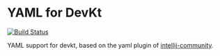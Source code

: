 # YAML for DevKt

[![Build Status](https://travis-ci.org/devkt-plugins/yaml-devkt.svg?branch=master)](https://travis-ci.org/devkt-plugins/yaml-devkt)

YAML support for devkt, based on the yaml plugin of [intellij-community][0].

  [0]: https://github.com/JetBrains/intellij-community

